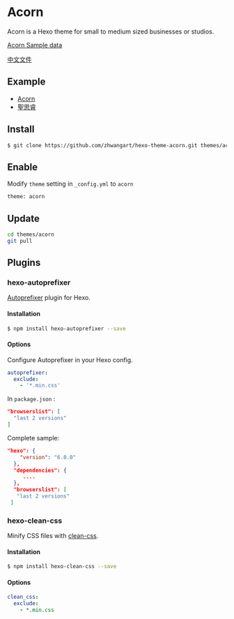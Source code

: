 # Acorn

Acorn is a Hexo theme for small to medium sized businesses or studios.

[Acorn Sample data](https://github.com/zhwangart/acorn-sample-data)

[中文文件](https://acorn.imaging.xin/docs/)

## Example

- [Acorn](https://acorn.imaging.xin/)
- [聖思睿](https://saintree.cn)

## Install

```bash
$ git clone https://github.com/zhwangart/hexo-theme-acorn.git themes/acorn
```

## Enable

Modify `theme` setting in `_config.yml` to `acorn`

```bash
theme: acorn
```

## Update

```bash
cd themes/acorn
git pull
```

## Plugins

### hexo-autoprefixer

[Autoprefixer](https://github.com/postcss/autoprefixer) plugin for Hexo.

#### Installation

```bash
$ npm install hexo-autoprefixer --save
```

#### Options

Configure Autoprefixer in your Hexo config.

```yml
autoprefixer:
  exclude:
    - '*.min.css'
```

In `package.json` :

```json
"browserslist": [
  "last 2 versions"
]
```

Complete sample: 

```json
"hexo": {
    "version": "6.0.0"
  },
  "dependencies": {
     ....
  },
  "browserslist": [
   "last 2 versions"
 ]
```

### hexo-clean-css

Minify CSS files with [clean-css](https://github.com/jakubpawlowicz/clean-css).

#### Installation

```bash
$ npm install hexo-clean-css --save
```

#### Options

```yml
clean_css:
  exclude: 
    - *.min.css
```
